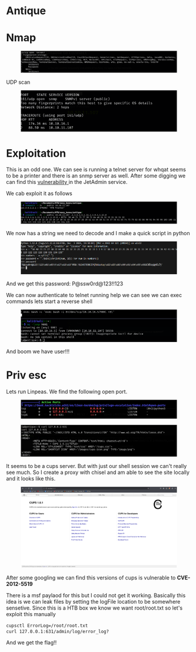 # Antique

# Nmap

<figure><img src="../.gitbook/assets/image (44).png" alt=""><figcaption></figcaption></figure>

UDP scan

<figure><img src="../.gitbook/assets/image (45).png" alt=""><figcaption></figcaption></figure>

# Exploitation

This is an odd one. We can see is running a telnet server for whqat seems to be a printer and there is an snmp server as well. After some digging we can find this [vulnerability ](https://www.exploit-db.com/exploits/22319)in the JetAdmin service.

We cab exploit it as follows

<figure><img src="../.gitbook/assets/image (7).png" alt=""><figcaption></figcaption></figure>

We now has a string we need to decode and I make a quick script in python

<figure><img src="../.gitbook/assets/image (8).png" alt=""><figcaption></figcaption></figure>

And we get this password: P@ssw0rd@123!!123

We can now authenticate to telnet running help we can see we can exec commands lets start a reverse shell

<figure><img src="../.gitbook/assets/image (9).png" alt=""><figcaption></figcaption></figure>

And boom we have user!!!

# Priv esc

Lets run Linpeas. We find the following open port.

<figure><img src="../.gitbook/assets/image (10).png" alt=""><figcaption></figcaption></figure>

<figure><img src="../.gitbook/assets/image (11).png" alt=""><figcaption></figcaption></figure>

It seems to be a cups server. But with just our shell session we can't really see much. So I create a proxy with chisel and am able to see the site locally and it looks like this.

<figure><img src="../.gitbook/assets/image (12).png" alt=""><figcaption></figcaption></figure>

After some googling we can find this versions of cups is vulnerable to **CVE-2012-5519**

There is a msf paylaod for this but I could not get it working. Basically this idea is we can leak files by setting the logFile location to be somewhere sensetive. Since this is a HTB box we know we want root/root.txt so let's exploit this manually

```
cupsctl ErrorLog=/root/root.txt
curl 127.0.0.1:631/admin/log/error_log?
```

And we get the flag!!
